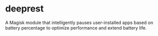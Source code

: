 # deeprest
A Magisk module that intelligently pauses user-installed apps based on battery percentage to optimize performance and extend battery life.
